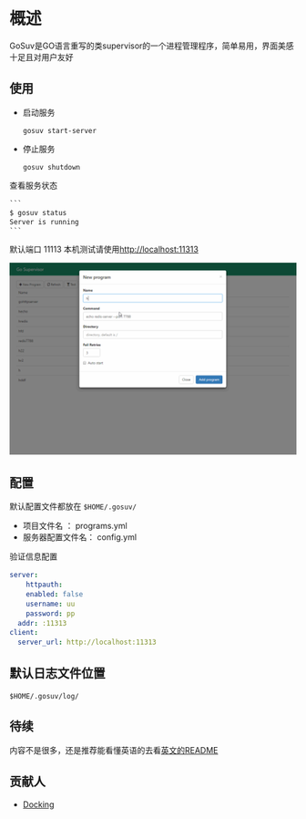 # 概述
GoSuv是GO语言重写的类supervisor的一个进程管理程序，简单易用，界面美感十足且对用户友好 

## 使用
* 启动服务

    ```
    gosuv start-server
    ```
* 停止服务

    ```
    gosuv shutdown
    ```

查看服务状态

    ```
    $ gosuv status
    Server is running
    ```

默认端口 11113  本机测试请使用[http://localhost:11313](http://localhost:11313)

![RunImage](docs/gosuv.gif)

## 配置
默认配置文件都放在 `$HOME/.gosuv/`
    
* 项目文件名 ：     programs.yml
* 服务器配置文件名：    config.yml

验证信息配置

```yml
server:
    httpauth:
    enabled: false
    username: uu
    password: pp
  addr: :11313
client:
  server_url: http://localhost:11313
```

## 默认日志文件位置
`$HOME/.gosuv/log/`

## 待续
内容不是很多，还是推荐能看懂英语的去看[英文的README](README.md)

## 贡献人
- [Docking](http://miaomia.com)